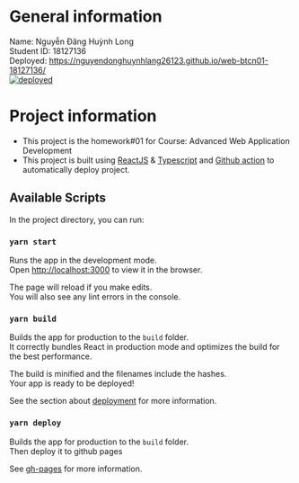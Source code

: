 
# General information
Name: Nguyễn Đăng Huỳnh Long \
Student ID: 18127136 \
Deployed: https://nguyendonghuynhlang26123.github.io/web-btcn01-18127136/  \
[![deployed](https://github.com/nguyendonghuynhlang26123/web-btcn01-18127136/actions/workflows/workflow.yml/badge.svg)](https://github.com/nguyendonghuynhlang26123/web-btcn01-18127136/actions/workflows/workflow.yml)
# Project information
- This project is the homework#01 for Course: Advanced Web Application Development 
- This project is built using [ReactJS](https://reactjs.org/docs/hooks-reference.html) & [Typescript](https://www.typescriptlang.org/) and [Github action](https://github.com/features/actions) to automatically deploy project.

## Available Scripts

In the project directory, you can run:

### `yarn start`

Runs the app in the development mode.\
Open [http://localhost:3000](http://localhost:3000) to view it in the browser.

The page will reload if you make edits.\
You will also see any lint errors in the console. 

### `yarn build`

Builds the app for production to the `build` folder.\
It correctly bundles React in production mode and optimizes the build for the best performance.

The build is minified and the filenames include the hashes.\
Your app is ready to be deployed!

See the section about [deployment](https://facebook.github.io/create-react-app/docs/deployment) for more information.

### `yarn deploy`

Builds the app for production to the `build` folder.\
Then deploy it to github pages

See [gh-pages](https://www.npmjs.com/package/gh-pages) for more information.

